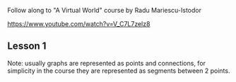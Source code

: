 Follow along to "A Virtual World" course by Radu Mariescu-Istodor

https://www.youtube.com/watch?v=V_C7L7zelz8

## Lesson 1

Note: usually graphs are represented as points and connections, for simplicity in the course they are represented as segments between 2 points.
